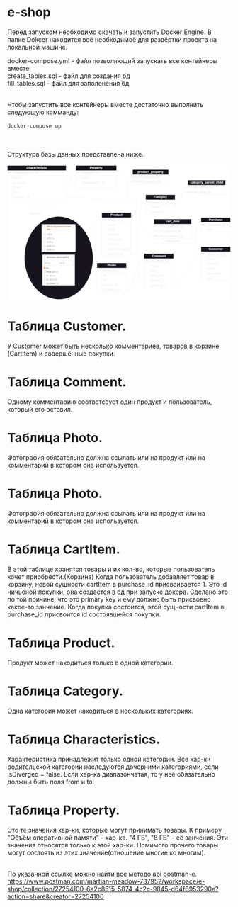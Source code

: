 # e-shop

Перед запуском необходимо скачать и запустить Docker Engine.
В папке Dokcer находится всё необходимоё для развёртки проекта на локальной машине.

docker-compose.yml - файл позволяющий запускать все контейнеры вместе\
create_tables.sql - файл для создания бд\
fill_tables.sql - файл для заполенения бд

\
Чтобы запустить все контейнеры вместе достаточно выполнить следующую комманду:
```
docker-compose up
```
\
\
Структура базы данных представлена ниже.
\
\
![database_model.png](backend%2Fsrc%2Fmain%2Fresources%2Fdatabase_model.png)

# Таблица Customer.
У Customer может быть несколько комментариев, товаров в корзине (CartItem) и совершённые покупки.

# Таблица Comment.
Одному комментарию соответсвует один продукт и пользователь, который его оставил. 

# Таблица Photo.
Фотография обязательно должна ссылать или на продукт или на комментарий в котором она используется.

# Таблица Photo.
Фотография обязательно должна ссылать или на продукт или на комментарий в котором она используется.

# Таблица CartItem.
В этой таблице хранятся товары и их кол-во, которые пользователь хочет приобрести.(Корзина) 
Когда пользователь добавляет товар в корзину,
новой сущности cartItem в purchase_id присваивается 1. Это id ничьеной покупки, она создаётся в бд при запуске докера.
Сделано это по той причине, что это primary key и ему должно быть присвоено какое-то занчение. 
Когда покупка состоится, этой сущности cartItem в purchase_id присвоится id состоявшейся покупки.

# Таблица Product.
Продукт может находиться только в одной категории.

# Таблица Category.
Одна категория может находиться в нескольких категориях.

# Таблица Characteristics.
Характеристика принадлежит только одной категории. Все хар-ки родительской категории наследуются дочерними категориями, 
если isDiverged = false. Если хар-ка диапазончатая, то у неё обязательно должны быть поля from и to.

# Таблица Property.
Это те значения хар-ки, которые могут принимать товары. К примеру "Объём оперативной памяти" - хар-ка. "4 ГБ",
"8 ГБ" - её занчения. Эти значения относятся только к этой хар-ки. Помимого прочего товары могут состоять из этих 
значение(отношение многие ко многим).

\
По указанной ссылке можно найти все методо api postman-е.\
https://www.postman.com/martian-meadow-737952/workspace/e-shop/collection/27254100-6a2c8515-5874-4c2c-9845-d64f6953290e?action=share&creator=27254100